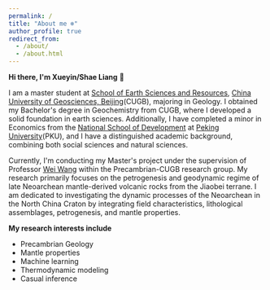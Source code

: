 ```yaml
---
permalink: /
title: "About me ❄️"
author_profile: true
redirect_from: 
  - /about/
  - /about.html
---
```



**Hi there, I'm Xueyin/Shae Liang** 🙌

  I am a master student at [School of Earth Sciences and Resources](https://sesr.cugb.edu.cn), [China University of Geosciences, Beijing](https://www.cugb.edu.cn/)(CUGB), majoring in Geology. I obtained my Bachelor's degree in Geochemistry from CUGB, where I developed a solid foundation in earth sciences. Additionally, I have completed a minor in Economics from the [National School of Development](https://www.nsd.pku.edu.cn) at [Peking University](https://www.pku.edu.cn)(PKU), and I have a distinguished academic background, combining both social sciences and natural sciences.

  Currently, I'm conducting my Master's project under the supervision of Professor [Wei Wang](https://scholar.cugb.edu.cn/scholar/scholarDetail/2136.shtml) within the Precambrian-CUGB research group. My research primarily focuses on the petrogenesis and geodynamic regime of late Neoarchean mantle-derived volcanic rocks from the Jiaobei terrane. I am dedicated to investigating the dynamic processes of the Neoarchean in the North China Craton by integrating field characteristics, lithological assemblages, petrogenesis, and mantle properties.


**My research interests include**
- Precambrian Geology
- Mantle properties
- Machine learning
- Thermodynamic modeling
- Casual inference


